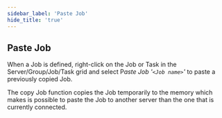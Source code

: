 ```yaml
---
sidebar_label: 'Paste Job'
hide_title: 'true'
---
```


## Paste Job

When a Job is defined, right-click on the Job or Task in the Server/Group/Job/Task grid and select P*aste Job '`<Job name>`'* to paste a previously copied Job.
 
The copy Job function copies the Job temporarily to the memory which makes is possible to paste the Job to another server than the one that is currently connected.

